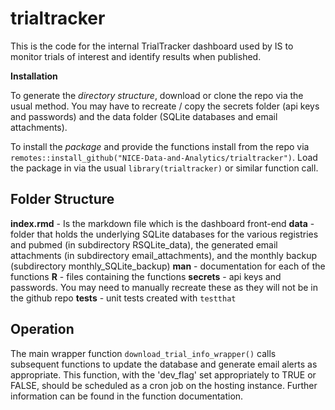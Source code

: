 # trialtracker

This is the code for the internal TrialTracker dashboard used by IS to monitor trials of interest and identify results when published.

**Installation**

To generate the *directory structure*, download or clone the repo via the usual method. You may have to recreate / copy the secrets folder (api keys and passwords) and the data folder (SQLite databases and email attachments).

To install the *package* and provide the functions install from the repo via `remotes::install_github("NICE-Data-and-Analytics/trialtracker")`. Load the package in via the usual `library(trialtracker)` or similar function call.

## Folder Structure

**index.rmd** - Is the markdown file which is the dashboard front-end
**data** - folder that holds the underlying SQLite databases for the various registries and pubmed (in subdirectory RSQLite_data), the generated email attachments (in subdirectory email_attachments), and the monthly backup (subdirectory monthly_SQLite_backup)
**man** - documentation for each of the functions
**R** - files containing the functions
**secrets** - api keys and passwords. You may need to manually recreate these as they will not be in the github repo
**tests** - unit tests created with `testthat`

## Operation

The main wrapper function `download_trial_info_wrapper()` calls subsequent functions to update the database and generate email alerts as appropriate. This function, with the 'dev_flag' set appropriately to TRUE or FALSE, should be scheduled as a cron job on the hosting instance.
Further information can be found in the function documentation.
